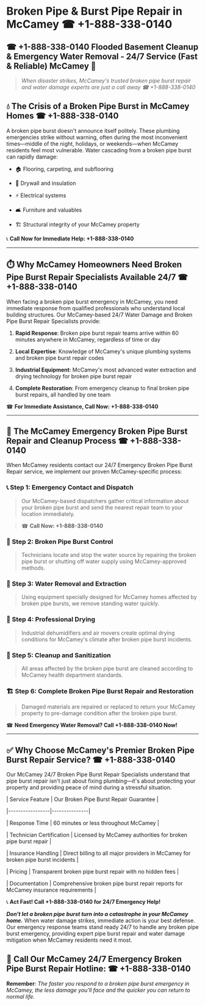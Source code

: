 # Broken Pipe & Burst Pipe Repair in McCamey ☎ +1-888-338-0140  
## ☎ +1-888-338-0140 Flooded Basement Cleanup & Emergency Water Removal - 24/7 Service (Fast & Reliable) McCamey 🚨  

> *When disaster strikes, McCamey's trusted broken pipe burst repair and water damage experts are just a call away ☎ +1-888-338-0140*  

## 💧 The Crisis of a Broken Pipe Burst in McCamey Homes ☎ +1-888-338-0140  

A broken pipe burst doesn't announce itself politely. These plumbing emergencies strike without warning, often during the most inconvenient times—middle of the night, holidays, or weekends—when McCamey residents feel most vulnerable. Water cascading from a broken pipe burst can rapidly damage:  

* 🏠 Flooring, carpeting, and subflooring  
* 🧱 Drywall and insulation  
* ⚡ Electrical systems  
* 🛋️ Furniture and valuables  
* 🏗️ Structural integrity of your McCamey property  

📞 **Call Now for Immediate Help: +1-888-338-0140**  

---  

## ⏱️ Why McCamey Homeowners Need Broken Pipe Burst Repair Specialists Available 24/7 ☎ +1-888-338-0140  

When facing a broken pipe burst emergency in McCamey, you need immediate response from qualified professionals who understand local building structures. Our McCamey-based 24/7 Water Damage and Broken Pipe Burst Repair Specialists provide:  

1. **Rapid Response**: Broken pipe burst repair teams arrive within 60 minutes anywhere in McCamey, regardless of time or day  
2. **Local Expertise**: Knowledge of McCamey's unique plumbing systems and broken pipe burst repair codes  
3. **Industrial Equipment**: McCamey's most advanced water extraction and drying technology for broken pipe burst repair  
4. **Complete Restoration**: From emergency cleanup to final broken pipe burst repairs, all handled by one team  

☎ **For Immediate Assistance, Call Now: +1-888-338-0140**  

---  

## 🔧 The McCamey Emergency Broken Pipe Burst Repair and Cleanup Process ☎ +1-888-338-0140  

When McCamey residents contact our 24/7 Emergency Broken Pipe Burst Repair service, we implement our proven McCamey-specific process:  

### 📞 Step 1: Emergency Contact and Dispatch  
> Our McCamey-based dispatchers gather critical information about your broken pipe burst and send the nearest repair team to your location immediately.  
> ☎ **Call Now: +1-888-338-0140**  

### 🚿 Step 2: Broken Pipe Burst Control  
> Technicians locate and stop the water source by repairing the broken pipe burst or shutting off water supply using McCamey-approved methods.  

### 🌊 Step 3: Water Removal and Extraction  
> Using equipment specially designed for McCamey homes affected by broken pipe bursts, we remove standing water quickly.  

### 💨 Step 4: Professional Drying  
> Industrial dehumidifiers and air movers create optimal drying conditions for McCamey's climate after broken pipe burst incidents.  

### 🧼 Step 5: Cleanup and Sanitization  
> All areas affected by the broken pipe burst are cleaned according to McCamey health department standards.  

### 🏗️ Step 6: Complete Broken Pipe Burst Repair and Restoration  
> Damaged materials are repaired or replaced to return your McCamey property to pre-damage condition after the broken pipe burst.  

☎ **Need Emergency Water Removal? Call +1-888-338-0140 Now!**  

---  

## ✅ Why Choose McCamey's Premier Broken Pipe Burst Repair Service? ☎ +1-888-338-0140  

Our McCamey 24/7 Broken Pipe Burst Repair Specialists understand that pipe burst repair isn't just about fixing plumbing—it's about protecting your property and providing peace of mind during a stressful situation.  

| Service Feature | Our Broken Pipe Burst Repair Guarantee |  
|-----------------|---------------|  
| Response Time | 60 minutes or less throughout McCamey |  
| Technician Certification | Licensed by McCamey authorities for broken pipe burst repair |  
| Insurance Handling | Direct billing to all major providers in McCamey for broken pipe burst incidents |  
| Pricing | Transparent broken pipe burst repair with no hidden fees |  
| Documentation | Comprehensive broken pipe burst repair reports for McCamey insurance requirements |  

📞 **Act Fast! Call +1-888-338-0140 for 24/7 Emergency Help!**  

***Don't let a broken pipe burst turn into a catastrophe in your McCamey home.*** When water damage strikes, immediate action is your best defense. Our emergency response teams stand ready 24/7 to handle any broken pipe burst emergency, providing expert pipe burst repair and water damage mitigation when McCamey residents need it most.  

## 📱 Call Our McCamey 24/7 Emergency Broken Pipe Burst Repair Hotline: ☎ +1-888-338-0140  

**Remember**: *The faster you respond to a broken pipe burst emergency in McCamey, the less damage you'll face and the quicker you can return to normal life.*